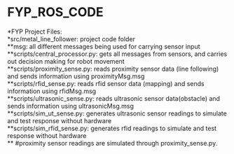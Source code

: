 # FYP_ROS_CODE  

*FYP Project Files:  
*src/metal_line_follower:            project code folder  
    **msg:                            all different messages being used for carrying sensor input  
    **scripts/central_processor.py:   gets all messages from sensors, and carries out decision making for robot movement  
    **scripts/proximity_sense.py:     reads proximity sensor data (line following) and sends information using proximityMsg.msg  
    **scripts/rfid_sense.py:          reads rfid sensor data (mapping) and sends information using rfidMsg.msg  
    **scripts/ultrasonic_sense.py:    reads ultrasonic sensor data(obstacle) and sends information using ultrasonicMsg.msg  
    **scripts/sim_ut_sense.py:        generates ultrasonic sensor readings to simulate and test response without hardware   
    **scripts/sim_rfid_sense.py:      generates rfid readings to simulate and test response without hardware  
    **                                #proximity sensor readings are simulated through proximity_sense.py.  
                                    
